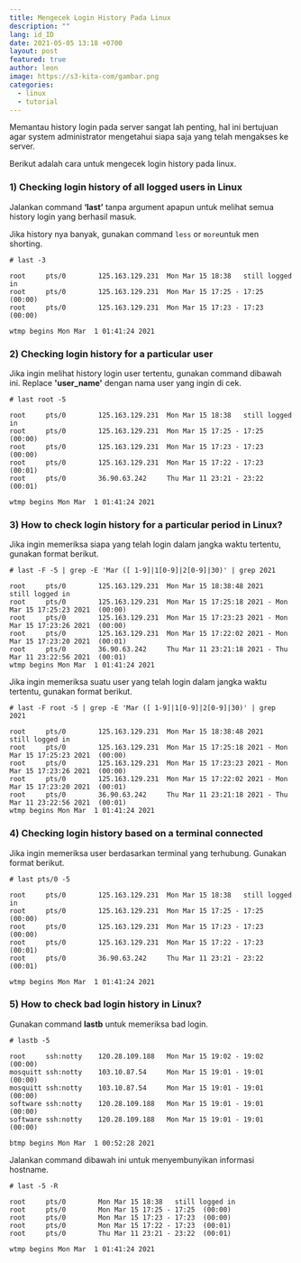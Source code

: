 ```yaml
---
title: Mengecek Login History Pada Linux
description: ""
lang: id_ID
date: 2021-05-05 13:18 +0700
layout: post
featured: true
author: leon
image: https://s3-kita-com/gambar.png
categories:
  - linux
  - tutorial
---
```


Memantau history login pada server sangat lah penting, hal ini bertujuan agar system administrator mengetahui siapa saja yang telah mengakses ke server.

Berikut adalah cara untuk mengecek login history pada linux.

### 1) Checking login history of all logged users in Linux

Jalankan command  **‘last’** tanpa argument apapun untuk melihat semua history login yang berhasil masuk.

Jika history nya banyak, gunakan command `less`  or  `more`untuk men shorting.

```
# last -3

root     pts/0        125.163.129.231  Mon Mar 15 18:38   still logged in   
root     pts/0        125.163.129.231  Mon Mar 15 17:25 - 17:25  (00:00)    
root     pts/0        125.163.129.231  Mon Mar 15 17:23 - 17:23  (00:00)    

wtmp begins Mon Mar  1 01:41:24 2021

```

### 2) Checking login history for a particular user

Jika ingin melihat history login user tertentu, gunakan command dibawah ini. Replace **'user_name'** dengan nama user yang ingin di cek.

```
# last root -5

root     pts/0        125.163.129.231  Mon Mar 15 18:38   still logged in   
root     pts/0        125.163.129.231  Mon Mar 15 17:25 - 17:25  (00:00)    
root     pts/0        125.163.129.231  Mon Mar 15 17:23 - 17:23  (00:00)    
root     pts/0        125.163.129.231  Mon Mar 15 17:22 - 17:23  (00:01)    
root     pts/0        36.90.63.242     Thu Mar 11 23:21 - 23:22  (00:01)    

wtmp begins Mon Mar  1 01:41:24 2021

```

### 3) How to check login history for a particular period in Linux?

Jika ingin memeriksa siapa yang telah login dalam jangka waktu tertentu, gunakan format berikut.

```
# last -F -5 | grep -E 'Mar ([ 1-9]|1[0-9]|2[0-9]|30)' | grep 2021

root     pts/0        125.163.129.231  Mon Mar 15 18:38:48 2021   still logged in                      
root     pts/0        125.163.129.231  Mon Mar 15 17:25:18 2021 - Mon Mar 15 17:25:23 2021  (00:00)    
root     pts/0        125.163.129.231  Mon Mar 15 17:23:23 2021 - Mon Mar 15 17:23:26 2021  (00:00)    
root     pts/0        125.163.129.231  Mon Mar 15 17:22:02 2021 - Mon Mar 15 17:23:20 2021  (00:01)    
root     pts/0        36.90.63.242     Thu Mar 11 23:21:18 2021 - Thu Mar 11 23:22:56 2021  (00:01)    
wtmp begins Mon Mar  1 01:41:24 2021
```
Jika ingin memeriksa suatu user yang telah login dalam jangka waktu tertentu, gunakan format berikut.

```
# last -F root -5 | grep -E 'Mar ([ 1-9]|1[0-9]|2[0-9]|30)' | grep 2021

root     pts/0        125.163.129.231  Mon Mar 15 18:38:48 2021   still logged in                      
root     pts/0        125.163.129.231  Mon Mar 15 17:25:18 2021 - Mon Mar 15 17:25:23 2021  (00:00)    
root     pts/0        125.163.129.231  Mon Mar 15 17:23:23 2021 - Mon Mar 15 17:23:26 2021  (00:00)    
root     pts/0        125.163.129.231  Mon Mar 15 17:22:02 2021 - Mon Mar 15 17:23:20 2021  (00:01)    
root     pts/0        36.90.63.242     Thu Mar 11 23:21:18 2021 - Thu Mar 11 23:22:56 2021  (00:01)    
wtmp begins Mon Mar  1 01:41:24 2021

```

### 4) Checking login history based on a terminal connected

Jika ingin memeriksa user berdasarkan terminal yang terhubung. Gunakan format berikut.

```
# last pts/0 -5

root     pts/0        125.163.129.231  Mon Mar 15 18:38   still logged in   
root     pts/0        125.163.129.231  Mon Mar 15 17:25 - 17:25  (00:00)    
root     pts/0        125.163.129.231  Mon Mar 15 17:23 - 17:23  (00:00)    
root     pts/0        125.163.129.231  Mon Mar 15 17:22 - 17:23  (00:01)    
root     pts/0        36.90.63.242     Thu Mar 11 23:21 - 23:22  (00:01)    

wtmp begins Mon Mar  1 01:41:24 2021

```

### 5) How to check bad login history in Linux?

Gunakan command **lastb** untuk memeriksa bad login.

```
# lastb -5

root     ssh:notty    120.28.109.188   Mon Mar 15 19:02 - 19:02  (00:00)    
mosquitt ssh:notty    103.10.87.54     Mon Mar 15 19:01 - 19:01  (00:00)    
mosquitt ssh:notty    103.10.87.54     Mon Mar 15 19:01 - 19:01  (00:00)    
software ssh:notty    120.28.109.188   Mon Mar 15 19:01 - 19:01  (00:00)    
software ssh:notty    120.28.109.188   Mon Mar 15 19:01 - 19:01  (00:00)    

btmp begins Mon Mar  1 00:52:28 2021
```

Jalankan command dibawah ini untuk menyembunyikan informasi hostname.

```
# last -5 -R

root     pts/0        Mon Mar 15 18:38   still logged in   
root     pts/0        Mon Mar 15 17:25 - 17:25  (00:00)    
root     pts/0        Mon Mar 15 17:23 - 17:23  (00:00)    
root     pts/0        Mon Mar 15 17:22 - 17:23  (00:01)    
root     pts/0        Thu Mar 11 23:21 - 23:22  (00:01)    

wtmp begins Mon Mar  1 01:41:24 2021

```
